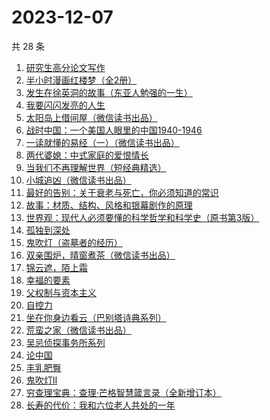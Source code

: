 # 2023-12-07

共 28 条

<!-- BEGIN WEREAD -->
<!-- 最后更新时间 2023-12-07 14:08:53 +0800 -->
1. [研究生高分论文写作](https://weread.qq.com/web/bookDetail/f2032ec0813ab6ebbg017e0b)
1. [半小时漫画红楼梦（全2册）](https://weread.qq.com/web/bookDetail/2c432520813ab85f8g0186ca)
1. [发生在徐英洞的故事（东亚人勉强的一生）](https://weread.qq.com/web/bookDetail/7af32e20813ab85cfg018ae8)
1. [我要闪闪发亮的人生](https://weread.qq.com/web/bookDetail/28132540813ab7b1bg010786)
1. [太阳岛上借间屋（微信读书出品）](https://weread.qq.com/web/bookDetail/07032f00813ab85d2g0157f3)
1. [战时中国：一个美国人眼里的中国1940-1946](https://weread.qq.com/web/bookDetail/42732e90813ab6c6bg011ada)
1. [一读就懂的易经（一）（微信读书出品）](https://weread.qq.com/web/bookDetail/89d32d90813ab85c3g010752)
1. [两代婆媳：中式家庭的爱恨情长](https://weread.qq.com/web/bookDetail/8b532c00813ab84e4g0139ee)
1. [当我们不再理解世界（短经典精选）](https://weread.qq.com/web/bookDetail/c0332960813ab726bg0195c3)
1. [小城追凶（微信读书出品）](https://weread.qq.com/web/bookDetail/01532ef0813ab85b2g019a45)
1. [最好的告别：关于衰老与死亡，你必须知道的常识](https://weread.qq.com/web/bookDetail/088328d05a9b5608888931f)
1. [故事：材质、结构、风格和银幕剧作的原理](https://weread.qq.com/web/bookDetail/0473270058addd047f1f76a)
1. [世界观：现代人必须要懂的科学哲学和科学史（原书第3版）](https://weread.qq.com/web/bookDetail/61f322a071fac4b261f20c8)
1. [孤独到深处](https://weread.qq.com/web/bookDetail/93332dc0720562aa933667d)
1. [鬼吹灯（盗墓者的经历）](https://weread.qq.com/web/bookDetail/c8532e60581277c852d02a1)
1. [双亲围炉，晴窗煮茶（微信读书出品）](https://weread.qq.com/web/bookDetail/96032d30813ab85a5g015bc0)
1. [锦云遮，陌上霜](https://weread.qq.com/web/bookDetail/43032970813ab68c2g019e81)
1. [幸福的要素](https://weread.qq.com/web/bookDetail/14132580813ab726cg018864)
1. [父权制与资本主义](https://weread.qq.com/web/bookDetail/40432a70813ab6d8bg015213)
1. [自控力](https://weread.qq.com/web/bookDetail/d2f32b705cc7f2d2ff135f6)
1. [坐在你身边看云（巴别塔诗典系列）](https://weread.qq.com/web/bookDetail/29f32c10813ab85c2g014fb4)
1. [荒蛮之家（微信读书出品）](https://weread.qq.com/web/bookDetail/c5c32150813ab8577g0114aa)
1. [吴忌侦探事务所系列](https://weread.qq.com/web/bookDetail/b5432920813ab82e6g013d90)
1. [论中国](https://weread.qq.com/web/bookDetail/304323205df496304babec5)
1. [丰乳肥臀](https://weread.qq.com/web/bookDetail/ea532d2071938fb5ea51430)
1. [鬼吹灯II](https://weread.qq.com/web/bookDetail/c6732ae0571980c679ebd2a)
1. [穷查理宝典：查理·芒格智慧箴言录（全新增订本）](https://weread.qq.com/web/bookDetail/2e0320e05cc92c2e0796c5a)
1. [长寿的代价：我和六位老人共处的一年](https://weread.qq.com/web/bookDetail/6b9326d0720930516b9bd36)
<!-- END WEREAD -->
